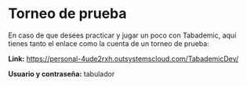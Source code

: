# Torneo de prueba

En caso de que desees practicar y jugar un poco con Tabademic, aquí tienes tanto el enlace como la cuenta de un torneo de prueba:

**Link:** https://personal-4ude2rxh.outsystemscloud.com/TabademicDev/

**Usuario y contraseña:** tabulador